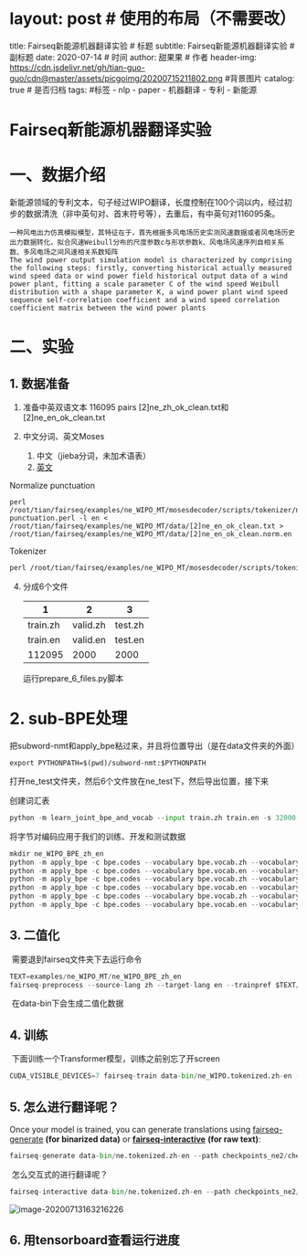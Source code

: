 # layout:     post           # 使用的布局（不需要改）
title:      Fairseq新能源机器翻译实验           # 标题 
subtitle:   Fairseq新能源机器翻译实验 #副标题
date:       2020-07-14             # 时间
author:     甜果果                    # 作者
header-img: https://cdn.jsdelivr.net/gh/tian-guo-guo/cdn@master/assets/picgoimg/20200715211802.png   #背景图片
catalog: true                       # 是否归档
tags:                               #标签
    - nlp
    - paper
    - 机器翻译
    - 专利
    - 新能源


# Fairseq新能源机器翻译实验

# 一、数据介绍

新能源领域的专利文本，句子经过WIPO翻译，长度控制在100个词以内，经过初步的数据清洗（非中英句对、首末符号等），去重后，有中英句对116095条。

```
一种风电出力仿真模拟模型，其特征在于，首先根据多风电场历史实测风速数据或者风电场历史出力数据转化，拟合风速Weibull分布的尺度参数c与形状参数k、风电场风速序列自相关系数、多风电场之间风速相关系数矩阵
The wind power output simulation model is characterized by comprising the following steps: firstly, converting historical actually measured wind speed data or wind power field historical output data of a wind power plant, fitting a scale parameter C of the wind speed Weibull distribution with a shape parameter K, a wind power plant wind speed sequence self-correlation coefficient and a wind speed correlation coefficient matrix between the wind power plants
```

# 二、实验

## 1. 数据准备

1. 准备中英双语文本 116095 pairs [2]ne_zh_ok_clean.txt和[2]ne_en_ok_clean.txt
2. 中文分词、英文Moses

    1.  中文（jieba分词，未加术语表）
    2.  [英文](https://blog.csdn.net/Elenore1997/article/details/89483681)

Normalize punctuation

```
perl /root/tian/fairseq/examples/ne_WIPO_MT/mosesdecoder/scripts/tokenizer/normalize-punctuation.perl -l en < /root/tian/fairseq/examples/ne_WIPO_MT/data/[2]ne_en_ok_clean.txt > /root/tian/fairseq/examples/ne_WIPO_MT/data/[2]ne_en_ok_clean.norm.en
```

Tokenizer

```perl
perl /root/tian/fairseq/examples/ne_WIPO_MT/mosesdecoder/scripts/tokenizer/tokenizer.perl -a -l en < /root/tian/fairseq/examples/ne_WIPO_MT/data/[2]ne_en_ok_clean.norm.en > /root/tian/fairseq/examples/ne_WIPO_MT/data/[2]ne_en_ok_clean.norm.tok.en
```

4.  分成6个文件

    | 1        | 2        | 3       |
    | -------- | -------- | ------- |
    | train.zh | valid.zh | test.zh |
    | train.en | valid.en | test.en |
    | 112095   | 2000     | 2000    |

    运行prepare_6_files.py脚本

# 2. sub-BPE处理

​		把subword-nmt和apply_bpe粘过来，并且将位置导出（是在data文件夹的外面）

```
export PYTHONPATH=$(pwd)/subword-nmt:$PYTHONPATH
```

​		打开ne_test文件夹，然后6个文件放在ne_test下，然后导出位置，接下来

创建词汇表

```python
python -m learn_joint_bpe_and_vocab --input train.zh train.en -s 32000 -o bpe.codes --write-vocabulary bpe.vocab.zh bpe.vocab.en
```

将字节对编码应用于我们的训练、开发和测试数据

```python
mkdir ne_WIPO_BPE_zh_en
python -m apply_bpe -c bpe.codes --vocabulary bpe.vocab.zh --vocabulary-threshold 50 < train.zh > ne_WIPO_BPE_zh_en/train.zh
python -m apply_bpe -c bpe.codes --vocabulary bpe.vocab.en --vocabulary-threshold 50 < train.en > ne_WIPO_BPE_zh_en/train.en
python -m apply_bpe -c bpe.codes --vocabulary bpe.vocab.zh --vocabulary-threshold 50 < valid.zh > ne_WIPO_BPE_zh_en/valid.zh
python -m apply_bpe -c bpe.codes --vocabulary bpe.vocab.en --vocabulary-threshold 50 < valid.en > ne_WIPO_BPE_zh_en/valid.en
python -m apply_bpe -c bpe.codes --vocabulary bpe.vocab.zh --vocabulary-threshold 50 < test.zh > ne_WIPO_BPE_zh_en/test.zh
python -m apply_bpe -c bpe.codes --vocabulary bpe.vocab.en --vocabulary-threshold 50 < test.en > ne_WIPO_BPE_zh_en/test.en

```

## 3. 二值化

​		需要退到fairseq文件夹下去运行命令

```python
TEXT=examples/ne_WIPO_MT/ne_WIPO_BPE_zh_en
fairseq-preprocess --source-lang zh --target-lang en --trainpref $TEXT/train --validpref $TEXT/valid --testpref $TEXT/test --destdir data-bin/ne_WIPO.tokenized.zh-en --workers 20
```

​		在data-bin下会生成二值化数据

## 4. 训练

​	下面训练一个Transformer模型，训练之前别忘了开screen

```python
CUDA_VISIBLE_DEVICES=7 fairseq-train data-bin/ne_WIPO.tokenized.zh-en --arch transformer --optimizer adam --adam-betas '(0.9, 0.98)' --clip-norm 0.0 --lr 5e-4 --lr-scheduler inverse_sqrt --warmup-updates 4000 --dropout 0.3 --weight-decay 0.0001 --criterion label_smoothed_cross_entropy --label-smoothing 0.1 --max-tokens 4096 --eval-bleu --eval-bleu-args '{"beam": 5, "max_len_a": 1.2, "max_len_b": 10}' --eval-bleu-detok moses --eval-bleu-remove-bpe --eval-bleu-print-samples --best-checkpoint-metric bleu --maximize-best-checkpoint-metric --no-progress-bar --log-interval 20 --save-dir checkpoints_WIPO --keep-interval-updates 20 --tensorboard-logdir ne_WIPO_MT-transformer | tee ne_WIPO_MT-transformer.log
```

## 5. 怎么进行翻译呢？

Once your model is trained, you can generate translations using [fairseq-generate](https://fairseq.readthedocs.io/en/latest/command_line_tools.html#fairseq-generate) **(for binarized data)** or [**fairseq-interactive**](https://fairseq.readthedocs.io/en/latest/command_line_tools.html#fairseq-interactive) **(for raw text)**:

```python
fairseq-generate data-bin/ne.tokenized.zh-en --path checkpoints_ne2/checkpoint_best.pt --beam 5 --remove-bpe > predict_test.txt
```

​		怎么交互式的进行翻译呢？

```python
fairseq-interactive data-bin/ne.tokenized.zh-en --path checkpoints_ne2/checkpoint_best.pt --beam 5 --remove-bpe
```

![image-20200713163216226](https://cdn.jsdelivr.net/gh/tian-guo-guo/cdn@master/assets/picgoimg/20200713163216.png)

## 6. 用tensorboard查看运行进度

```tensorboard --logdir=./ne_WIPO_MT-transformer

